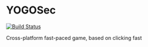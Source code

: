 YOGOSec
=======

[![Build Status](https://travis-ci.org/aritzhack/YOGOSec.png?branch=master)](https://travis-ci.org/aritzhack/YOGOSec)

Cross-platform fast-paced game, based on clicking fast
